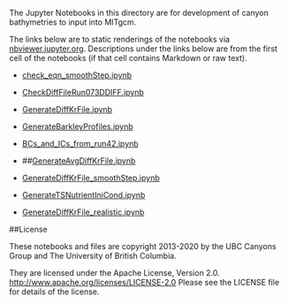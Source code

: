 The Jupyter Notebooks in this directory are for development of canyon bathymetries to input into MITgcm.

The links below are to static renderings of the notebooks via
[nbviewer.jupyter.org](http://nbviewer.jupyter.org/).
Descriptions under the links below are from the first cell of the notebooks
(if that cell contains Markdown or raw text).

* [check_eqn_smoothStep.ipynb](http://nbviewer.jupyter.org/urls/bitbucket.org/canyonsubc/buildcanyon/raw/tip/Stratification/check_eqn_smoothStep.ipynb)  
    
* [CheckDiffFileRun073DDIFF.ipynb](http://nbviewer.jupyter.org/urls/bitbucket.org/canyonsubc/buildcanyon/raw/tip/Stratification/CheckDiffFileRun073DDIFF.ipynb)  
    
* [GenerateDiffKrFile.ipynb](http://nbviewer.jupyter.org/urls/bitbucket.org/canyonsubc/buildcanyon/raw/tip/Stratification/GenerateDiffKrFile.ipynb)  
    
* [GenerateBarkleyProfiles.ipynb](http://nbviewer.jupyter.org/urls/bitbucket.org/canyonsubc/buildcanyon/raw/tip/Stratification/GenerateBarkleyProfiles.ipynb)  
    
* [BCs_and_ICs_from_run42.ipynb](http://nbviewer.jupyter.org/urls/bitbucket.org/canyonsubc/buildcanyon/raw/tip/Stratification/BCs_and_ICs_from_run42.ipynb)  
    
* ##[GenerateAvgDiffKrFile.ipynb](http://nbviewer.jupyter.org/urls/bitbucket.org/canyonsubc/buildcanyon/raw/tip/Stratification/GenerateAvgDiffKrFile.ipynb)  
    
* [GenerateDiffKrFile_smoothStep.ipynb](http://nbviewer.jupyter.org/urls/bitbucket.org/canyonsubc/buildcanyon/raw/tip/Stratification/GenerateDiffKrFile_smoothStep.ipynb)  
    
* [GenerateTSNutrientIniCond.ipynb](http://nbviewer.jupyter.org/urls/bitbucket.org/canyonsubc/buildcanyon/raw/tip/Stratification/GenerateTSNutrientIniCond.ipynb)  
    
* [GenerateDiffKrFile_realistic.ipynb](http://nbviewer.jupyter.org/urls/bitbucket.org/canyonsubc/buildcanyon/raw/tip/Stratification/GenerateDiffKrFile_realistic.ipynb)  
    

##License

These notebooks and files are copyright 2013-2020
by the UBC Canyons Group and The University of British Columbia.

They are licensed under the Apache License, Version 2.0.
http://www.apache.org/licenses/LICENSE-2.0
Please see the LICENSE file for details of the license.
